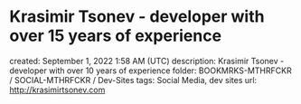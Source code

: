 # Krasimir Tsonev - developer with over 15 years of experience

created: September 1, 2022 1:58 AM (UTC)
description: Krasimir Tsonev - developer with over 10 years of experience
folder: BOOKMRKS-MTHRFCKR / SOCIAL-MTHRFCKR / Dev-Sites
tags: Social Media, dev sites
url: http://krasimirtsonev.com